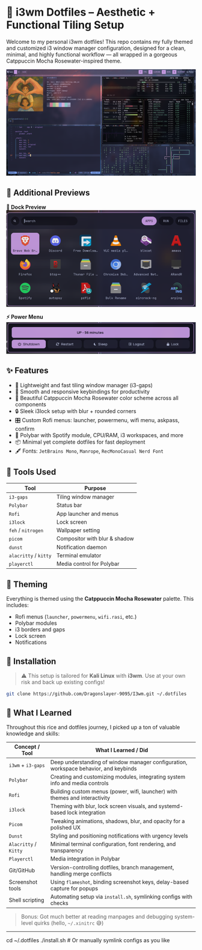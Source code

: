 # 🌸 i3wm Dotfiles – Aesthetic + Functional Tiling Setup

Welcome to my personal i3wm dotfiles! This repo contains my fully themed and customized i3 window manager configuration, designed for a clean, minimal, and highly functional workflow — all wrapped in a gorgeous Catppuccin Mocha Rosewater-inspired theme.

![Screenshot](./.assets/screenshot.png)

## 📸 Additional Previews

**🌊 Dock Preview**  
![Dock](./.assets/dock.png)

**⚡ Power Menu**  
![Power Menu](./.assets/powermenu.png)

## ✨ Features

- 🚀 Lightweight and fast tiling window manager (i3-gaps)
- 🧠 Smooth and responsive keybindings for productivity
- 🎨 Beautiful Catppuccin Mocha Rosewater color scheme across all components
- 🔒 Sleek i3lock setup with blur + rounded corners
- 🎛 Custom Rofi menus: launcher, powermenu, wifi menu, askpass, confirm
- 🎵 Polybar with Spotify module, CPU/RAM, i3 workspaces, and more
- 📦 Minimal yet complete dotfiles for fast deployment
- 🖋 Fonts: `JetBrains Mono`, `Manrope`, `RecMonoCasual Nerd Font`

## 🧰 Tools Used

| Tool           | Purpose                        |
|----------------|--------------------------------|
| `i3-gaps`      | Tiling window manager          |
| `Polybar`      | Status bar                     |
| `Rofi`         | App launcher and menus         |
| `i3lock`       | Lock screen                    |
| `feh` / `nitrogen` | Wallpaper setting          |
| `picom`        | Compositor with blur & shadow  |
| `dunst`        | Notification daemon            |
| `alacritty` / `kitty` | Terminal emulator       |
| `playerctl`    | Media control for Polybar      |

## 🎨 Theming

Everything is themed using the **Catppuccin Mocha Rosewater** palette. This includes:

- Rofi menus (`launcher`, `powermenu`, `wifi.rasi`, etc.)
- Polybar modules
- i3 borders and gaps
- Lock screen
- Notifications

## 🔧 Installation

> ⚠️ This setup is tailored for **Kali Linux** with **i3wm**. Use at your own risk and back up existing configs!

```bash
git clone https://github.com/Dragonslayer-9095/I3wm.git ~/.dotfiles
```

## 🧠 What I Learned

Throughout this rice and dotfiles journey, I picked up a ton of valuable knowledge and skills:

| Concept / Tool         | What I Learned / Did                                                                 |
|------------------------|--------------------------------------------------------------------------------------|
| `i3wm` + `i3-gaps`     | Deep understanding of window manager configuration, workspace behavior, and keybinds |
| `Polybar`              | Creating and customizing modules, integrating system info and media controls         |
| `Rofi`                 | Building custom menus (power, wifi, launcher) with themes and interactivity          |
| `i3lock`               | Theming with blur, lock screen visuals, and systemd-based lock integration           |
| `Picom`                | Tweaking animations, shadows, blur, and opacity for a polished UX                   |
| `Dunst`                | Styling and positioning notifications with urgency levels                           |
| `Alacritty` / `Kitty`  | Minimal terminal configuration, font rendering, and transparency                    |
| `Playerctl`            | Media integration in Polybar                                                         |
| Git/GitHub             | Version-controlling dotfiles, branch management, handling merge conflicts           |
| Screenshot tools       | Using `flameshot`, binding screenshot keys, delay-based capture for popups          |
| Shell scripting        | Automating setup via `install.sh`, symlinking configs with checks                   |

> Bonus: Got much better at reading manpages and debugging system-level quirks (hello, `~/.xinitrc` 😅)

---

cd ~/.dotfiles
./install.sh  # Or manually symlink configs as you like

